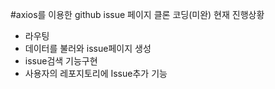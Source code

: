 #axios를 이용한 github issue 페이지 클론 코딩(미완)
현재 진행상황
- 라우팅
- 데이터를 불러와 issue페이지 생성
- issue검색 기능구현
- 사용자의 레포지토리에 Issue추가 기능
